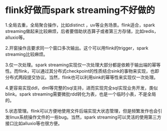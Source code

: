 # flink好做而spark streaming不好做的

1.全局去重，全局聚合操作，比如distinct ，uv等业务场景。flink适合，spark streaming做起来比较麻烦，后者要借助状态算子或者第三方存储，比如redis，alluxio等。

2.开窗操作且要求同一个窗口多次输出。这个可以用flink的trigger，spark streaming比较麻烦。

3.仅一次处理。spark streaming实现仅一次处理大部分都是依赖于输出端的幂等性。而flink，可以通过其分布式checkpoint的性质结合sink的事物来实现，也即分布式两段提交协议。当然，flink也可以利用sink的幂等性来实现仅一次处理。

4.更容易实现ddl，dml等完整的sql支持，进而实现完全sql实现业务开发，类似blink。spark streaming需要微批rdd转化为表，也是一个临时小表，不是全局的。

5.状态管理。flink可以方便地使用文件后端实现大状态管理，但是频繁发作也会引发linux系统操作文件的一些bug。当然，spark streaming可以灵活的使用第三方接口比如alluxio等也很方便。